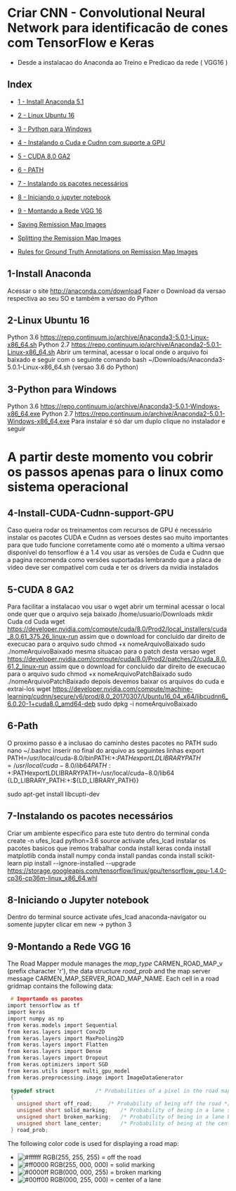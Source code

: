 # Criar CNN - Convolutional Neural Network para identificacão de cones com TensorFlow e Keras
 - Desde a instalacao do Anaconda ao Treino e Predicao da rede ( VGG16 )

## Index

<!-- Table of contents generated by http://tableofcontent.eu/ -->
- [1 - Install Anaconda 5.1](#1-install-anaconda)
- [2 - Linux Ubuntu 16](#2-linux-ubuntu-16)
- [3 - Python para Windows](#3-python-para-windows)
- [4 - Instalando o Cuda e Cudnn com suporte a GPU](#4-install-cuda-cudnn-support-gpu)
- [5 - CUDA 8.0 GA2](#5-cuda-8-ga2)
- [6 - PATH](#6-path)
- [7 - Instalando os pacotes necessários](#install-pacages)
- [8 - Iniciando o jupyter notebook](#start-jupter)
- [9 - Montando a Rede VGG 16](#create-vgg-16)


- [Saving Remission Map Images](#saving-remission-map-images)
- [Splitting the Remission Map Images](#splitting-the-remission-map-images)
- [Rules for Ground Truth Annotations on Remission Map Images](#rules-for-ground-truth-annotations-on-remission-map-images)

## 1-Install Anaconda
Acessar o site http://anaconda.com/download
Fazer o Download da versao respectiva ao seu SO e também a versao do Python

## 2-Linux Ubuntu 16
Python 3.6 https://repo.continuum.io/archive/Anaconda3-5.0.1-Linux-x86_64.sh Python 2.7 https://repo.continuum.io/archive/Anaconda2-5.0.1-Linux-x86_64.sh Abrir um terminal, acessar o local onde o arquivo foi baixado e seguir com o seguinte comando bash ~/Downloads/Anaconda3-5.0.1-Linux-x86_64.sh (versao 3.6 do Python)

## 3-Python para Windows
Python 3.6 https://repo.continuum.io/archive/Anaconda3-5.0.1-Windows-x86_64.exe Python 2.7 https://repo.continuum.io/archive/Anaconda2-5.0.1-Windows-x86_64.exe Para instalar é só dar um duplo clique no instalador e seguir

# A partir deste momento vou cobrir os passos apenas para o linux como sistema operacional

## 4-Install-CUDA-Cudnn-support-GPU
Caso queira rodar os treinamentos com recursos de GPU é necessário instalar os pacotes CUDA e Cudnn as versoes destes sao muito importantes para que tudo funcione corretamente como até o momento a ultima versao disponível do tensorflow é a 1.4 vou usar as versões de Cuda e Cudnn que a pagina recomenda como versões suportadas lembrando que a placa de video deve ser compatível com cuda e ter os drivers da nvidia instalados

## 5-CUDA 8 GA2
Para facilitar a instalacao vou usar o wget abrir um terminal acessar o local onde quer que o arquivo seja baixado /home/usuario/Downloads mkdir Cuda cd Cuda wget https://developer.nvidia.com/compute/cuda/8.0/Prod2/local_installers/cuda_8.0.61_375.26_linux-run assim que o download for concluido dar direito de execucao para o arquivo sudo chmod +x nomeArquivoBaixado sudo ./nomeArquivoBaixado mesma situacao para o patch desta versao wget https://developer.nvidia.com/compute/cuda/8.0/Prod2/patches/2/cuda_8.0.61.2_linux-run assim que o download for concluido dar direito de execucao para o arquivo sudo chmod +x nomeArquivoPatchBaixado sudo ./nomeArquivoPatchBaixado depois devemos baixar os arquivos do cuda e extrai-los wget https://developer.nvidia.com/compute/machine-learning/cudnn/secure/v6/prod/8.0_20170307/Ubuntu16_04_x64/libcudnn6_6.0.20-1+cuda8.0_amd64-deb sudo dpkg -i nomeArquivoBaixado

## 6-Path
O proximo passo é a inclusao do caminho destes pacotes no PATH sudo nano ~/.bashrc inserir no final do arquivo as seguintes linhas export PATH=/usr/local/cuda-8.0/binPATH:+:$PATHexportLDLIBRARYPATH=/usr/local/cuda−8.0/lib64 PATH:+:$PATHexportLDLIBRARYPATH=/usr/local/cuda−8.0/lib64 {LD_LIBRARY_PATH:+:${LD_LIBRARY_PATH}}

sudo apt-get install libcupti-dev

## 7-Instalando os pacotes necessários
Criar um ambiente especifico para este tuto
dentro do terminal conda create -n ufes_lcad python=3.6 source activate ufes_lcad instalar os pacotes basicos que iremos trabalhar conda install keras conda install matplotlib conda install numpy conda install pandas conda install scikit-learn pip install --ignore-installed --upgrade https://storage.googleapis.com/tensorflow/linux/gpu/tensorflow_gpu-1.4.0-cp36-cp36m-linux_x86_64.whl

## 8-Iniciando o Jupyter notebook
Dentro do terminal source activate ufes_lcad anaconda-navigator ou somente jupyter clicar em new -> python 3

## 9-Montando a Rede VGG 16


The Road Mapper module manages the *map_type* CARMEN_ROAD_MAP_v (prefix character 'r'), the data structure *road_prob* and the map server message CARMEN_MAP_SERVER_ROAD_MAP_NAME. Each cell in a road gridmap contains the following data:
```c
 # Importando os pacotes 
import tensorflow as tf
import keras
import numpy as np
from keras.models import Sequential
from keras.layers import Conv2D
from keras.layers import MaxPooling2D
from keras.layers import Flatten
from keras.layers import Dense
from keras.layers import Dropout
from keras.optimizers import SGD
from keras.utils import multi_gpu_model
from keras.preprocessing.image import ImageDataGenerator
 
 typedef struct				/* Probabilities of a pixel in the road map: range(0, 0xffff) */
 {
   unsigned short off_road;		/* Probability of being off the road */
   unsigned short solid_marking;	/* Probability of being in a lane solid marking */
   unsigned short broken_marking;	/* Probability of being in a lane broken marking */
   unsigned short lane_center;		/* Probability of being at the center of a lane */
 } road_prob;
```
The following color code is used for displaying a road map:
  - ![#ffffff](data/20x20_bg_white_border_gray.png) RGB(255, 255, 255) = off the road
  - ![#ff0000](https://placehold.it/20x20/ff0000/?text=+) RGB(255, 000, 000) = solid marking
  - ![#0000ff](https://placehold.it/20x20/0000ff/?text=+) RGB(000, 000, 255) = broken marking
  - ![#00ff00](https://placehold.it/20x20/00ff00/?text=+) RGB(000, 255, 000) = center of a lane


